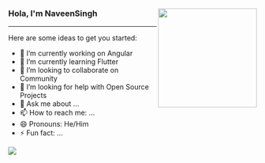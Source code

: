 ### Hola, I'm NaveenSingh  <img align="right" src="https://camo.githubusercontent.com/58502bc6910820c71f8cd9f3a6640c7d5374b4f752d4fdc5c4e79bdbd4fe4726/68747470733a2f2f6d656469612e67697068792e636f6d2f6d656469612f62634b6d49576b554d436a566d2f67697068792e676966" width="200&quot;" data-canonical-src="https://media.giphy.com/media/bcKmIWkUMCjVm/giphy.gif" style="max-width: 100%;">
<hr>


Here are some ideas to get you started:

- 🔭 I’m currently working on Angular
- 🌱 I’m currently learning Flutter
- 👯 I’m looking to collaborate on Community
- 🤔 I’m looking for help with Open Source Projects
- 💬 Ask me about ... 
- 📫 How to reach me: ...
- 😄 Pronouns: He/Him
- ⚡ Fun fact: ... 


<img src="https://github-readme-stats.vercel.app/api?username=dnaveensingh&include_all_commits=true">
